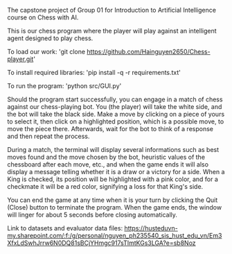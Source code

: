The capstone project of Group 01 for Introduction to Artificial Intelligence course on Chess with AI.

This is our chess program where the player will play against an intelligent agent designed to play chess.

To load our work: 'git clone https://github.com/Hainguyen2650/Chess-player.git'

To install required libraries: 'pip install -q -r requirements.txt'

To run the program: 'python src/GUI.py'

Should the program start successfully, you can engage in a match of chess against our chess-playing bot. You (the player) will take the white side, and the bot will take the black side. Make a move by clicking on a piece of yours to select it, then click on a highlighted position, which is a possible move, to move the piece there. Afterwards, wait for the bot to think of a response and then repeat the process.

During a match, the terminal will display several informations such as best moves found and the move chosen by the bot, heuristic values of the chessboard after each move, etc., and when the game ends it will also display a message telling whether it is a draw or a victory for a side. When a King is checked, its position will be highlighted with a pink color, and for a checkmate it will be a red color, signifying a loss for that King's side.

You can end the game at any time when it is your turn by clicking the Quit (Close) button to terminate the program. When the game ends, the window will linger for about 5 seconds before closing automatically.

Link to datasets and evaluator data files: https://husteduvn-my.sharepoint.com/:f:/g/personal/nguyen_ph235540_sis_hust_edu_vn/Em3XfxLdSwhJrrw6N0DQ81sBCjYHmgc917sTImtKGs3LGA?e=sb8Noz
